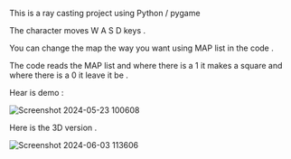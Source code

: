 This is a ray casting project using Python / pygame

The character moves W A S D keys .

You can change the map the way you want using MAP list in the code .

The code reads the MAP list and where there is a  1  it makes a square and where there is a  0  it leave it be .


Hear is demo :


![Screenshot 2024-05-23 100608](https://github.com/AlirezaSaadatmand/Ray-Casting/assets/157215281/ab302ae5-1742-4d6a-b2ea-589fc80f4036)



Here is the 3D version .

![Screenshot 2024-06-03 113606](https://github.com/AlirezaSaadatmand/Ray-Casting/assets/157215281/6367413e-5966-4b48-96b3-51d13a27f7b6)
